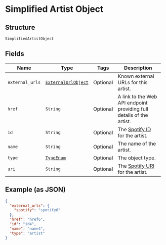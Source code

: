 
# Simplified Artist Object

## Structure

`SimplifiedArtistObject`

## Fields

| Name | Type | Tags | Description |
|  --- | --- | --- | --- |
| `external_urls` | [`ExternalUrlObject`](../../doc/models/external-url-object.md) | Optional | Known external URLs for this artist. |
| `href` | `String` | Optional | A link to the Web API endpoint providing full details of the artist. |
| `id` | `String` | Optional | The [Spotify ID](/documentation/web-api/concepts/spotify-uris-ids) for the artist. |
| `name` | `String` | Optional | The name of the artist. |
| `type` | [`TypeEnum`](../../doc/models/type-enum.md) | Optional | The object type. |
| `uri` | `String` | Optional | The [Spotify URI](/documentation/web-api/concepts/spotify-uris-ids) for the artist. |

## Example (as JSON)

```json
{
  "external_urls": {
    "spotify": "spotify6"
  },
  "href": "href6",
  "id": "id4",
  "name": "name4",
  "type": "artist"
}
```

